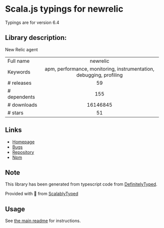 
# Scala.js typings for newrelic

Typings are for version 6.4

## Library description:
New Relic agent

|                    |                 |
| ------------------ | :-------------: |
| Full name          | newrelic |
| Keywords           | apm, performance, monitoring, instrumentation, debugging, profiling |
| # releases         | 59 |
| # dependents       | 155 |
| # downloads        | 16146845 |
| # stars            | 51 |

## Links
- [Homepage](http://github.com/newrelic/node-newrelic)
- [Bugs](https://github.com/newrelic/node-newrelic/issues)
- [Repository](https://github.com/newrelic/node-newrelic)
- [Npm](https://www.npmjs.com/package/newrelic)
    


## Note
This library has been generated from typescript code from [DefinitelyTyped](https://definitelytyped.org).

Provided with :purple_heart: from [ScalablyTyped](https://github.com/oyvindberg/ScalablyTyped)

## Usage
See [the main readme](../../readme.md) for instructions.


